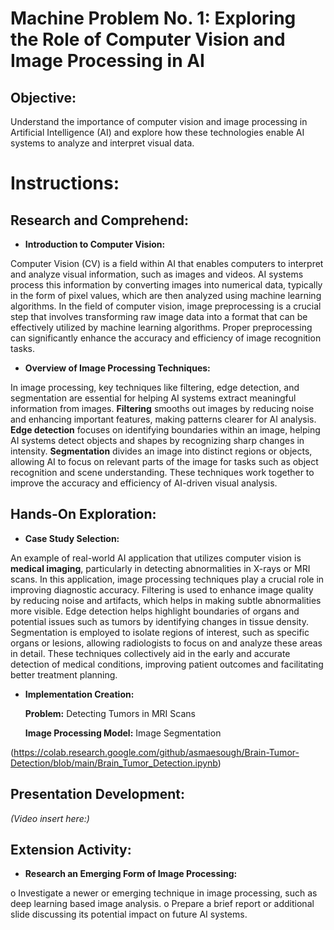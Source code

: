 # Machine Problem No. 1: Exploring the Role of Computer Vision and Image Processing in AI 
## Objective: 
Understand the importance of computer vision and image processing in Artificial Intelligence (AI) and 
explore how these technologies enable AI systems to analyze and interpret visual data. 
# Instructions: 
## Research and Comprehend:

- **Introduction to Computer Vision:**
  
Computer Vision (CV) is a field within AI that enables computers to interpret and analyze visual information, such as images and videos. AI systems process this information by converting images into numerical data, typically in the form of pixel values, which are then analyzed using machine learning algorithms. In the field of computer vision, image preprocessing is a crucial step that involves transforming raw image data into a format that can be effectively utilized by machine learning algorithms. Proper preprocessing can significantly enhance the accuracy and efficiency of image recognition tasks.

- **Overview of Image Processing Techniques:**
  
In image processing, key techniques like filtering, edge detection, and segmentation are essential for helping AI systems extract meaningful information from images. **Filtering** smooths out images by reducing noise and enhancing important features, making patterns clearer for AI analysis. **Edge detection** focuses on identifying boundaries within an image, helping AI systems detect objects and shapes by recognizing sharp changes in intensity. **Segmentation** divides an image into distinct regions or objects, allowing AI to focus on relevant parts of the image for tasks such as object recognition and scene understanding. These techniques work together to improve the accuracy and efficiency of AI-driven visual analysis.

## Hands-On Exploration:

- **Case Study Selection:**

An example of real-world AI application that utilizes computer vision is **medical imaging**, particularly in detecting abnormalities in X-rays or MRI scans. In this application, image processing techniques play a crucial role in improving diagnostic accuracy. Filtering is used to enhance image quality by reducing noise and artifacts, which helps in making subtle abnormalities more visible. Edge detection helps highlight boundaries of organs and potential issues such as tumors by identifying changes in tissue density. Segmentation is employed to isolate regions of interest, such as specific organs or lesions, allowing radiologists to focus on and analyze these areas in detail. These techniques collectively aid in the early and accurate detection of medical conditions, improving patient outcomes and facilitating better treatment planning.

- **Implementation Creation:** 

   **Problem:** Detecting Tumors in MRI Scans

   **Image Processing Model:** Image Segmentation

(https://colab.research.google.com/github/asmaesough/Brain-Tumor-Detection/blob/main/Brain_Tumor_Detection.ipynb)

## Presentation Development:
*(Video insert here:)*

## Extension Activity:

- **Research an Emerging Form of Image Processing:**

o Investigate a newer or emerging technique in image processing, such as deep learning
based image analysis. 
o Prepare a brief report or additional slide discussing its potential impact on future AI 
systems.
